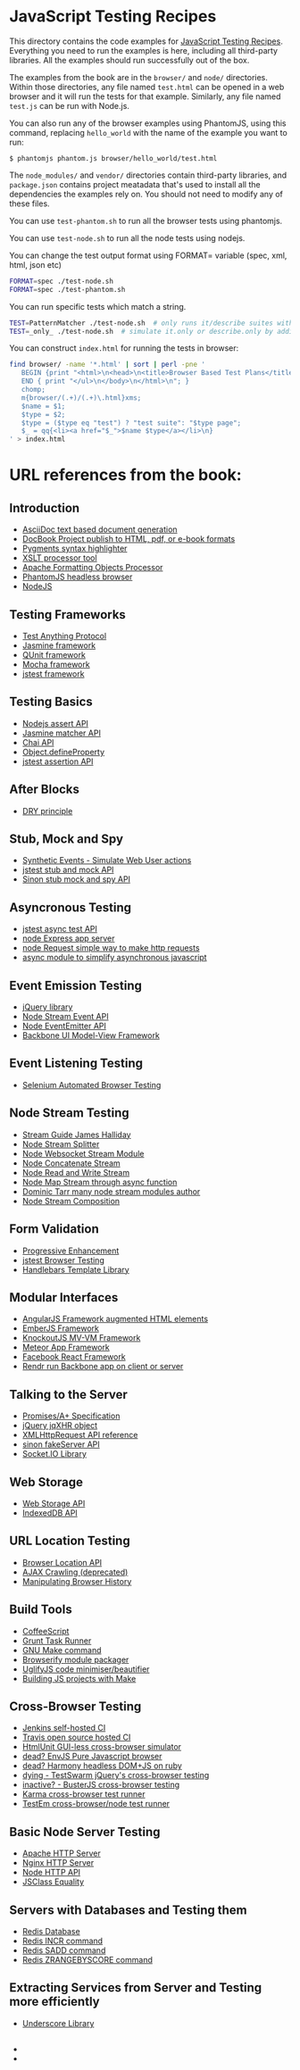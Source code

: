 JavaScript Testing Recipes
==========================

This directory contains the code examples for [JavaScript Testing
Recipes](http://jstesting.jcoglan.com). Everything you need to run the examples
is here, including all third-party libraries. All the examples should run
successfully out of the box.

The examples from the book are in the `browser/` and `node/` directories. Within
those directories, any file named `test.html` can be opened in a web browser and
it will run the tests for that example. Similarly, any file named `test.js` can
be run with Node.js.

You can also run any of the browser examples using PhantomJS, using this
command, replacing `hello_world` with the name of the example you want to run:

    $ phantomjs phantom.js browser/hello_world/test.html

The `node_modules/` and `vendor/` directories contain third-party libraries, and
`package.json` contains project meatadata that's used to install all the
dependencies the examples rely on. You should not need to modify any of these
files.

You can use `test-phantom.sh` to run all the browser tests using phantomjs.

You can use `test-node.sh` to run all the node tests using nodejs.

You can change the test output format using FORMAT= variable (spec, xml, html, json etc)

```bash
FORMAT=spec ./test-node.sh
FORMAT=spec ./test-phantom.sh
```

You can run specific tests which match a string.

```bash
TEST=PatternMatcher ./test-node.sh  # only runs it/describe suites with PatternMatcher in their descriptive string.
TEST=_only_ ./test-node.sh  # simulate it.only or describe.only by adding _only_ to the test name
```

You can construct `index.html` for running the tests in browser:

```bash
find browser/ -name '*.html' | sort | perl -pne '
   BEGIN {print "<html>\n<head>\n<title>Browser Based Test Plans</title>\n<style>\nbody {\nbackground: black;\ncolor: yellow;\n}\n</style>\n</head>\n<body>\n<h4>Browser Based Test Plans</h4>\n<ul>\n"; }
   END { print "</ul>\n</body>\n</html>\n"; }
   chomp;
   m{browser/(.+)/(.+)\.html}xms;
   $name = $1;
   $type = $2;
   $type = ($type eq "test") ? "test suite": "$type page";
   $_ = qq{<li><a href="$_">$name $type</a></li>\n}
' > index.html
```

# URL references from the book:

## Introduction

 * [AsciiDoc text based document generation](http://www.methods.co.nz/asciidoc/#_introduction)
 * [DocBook Project publish to HTML, pdf, or e-book formats](http://docbook.sourceforge.net/)
 * [Pygments syntax highlighter](http://pygments.org/)
 * [XSLT processor tool](http://xmlsoft.org/XSLT/xsltproc2.html)
 * [Apache Formatting Objects Processor](https://xmlgraphics.apache.org/fop/)
 * [PhantomJS headless browser](http://phantomjs.org/)
 * [NodeJS](https://nodejs.org/en/)

## Testing Frameworks

 * [Test Anything Protocol](http://testanything.org/)
 * [Jasmine framework](http://jasmine.github.io/)
 * [QUnit framework](http://qunitjs.com/)
 * [Mocha framework](https://mochajs.org/)
 * [jstest framework](http://jstest.jcoglan.com/)

## Testing Basics

 * [Nodejs assert API](http://nodejs.org/api/assert.html)
 * [Jasmine matcher API](http://jasmine.github.io/1.3/introduction.html#section-Included_Matchers)
 * [Chai API](http://chaijs.com/)
 * [Object.defineProperty](https://developer.mozilla.org/en-US/docs/Web/JavaScript/Reference/Global_Objects/Object/defineProperty)
 * [jstest assertion API](http://jstest.jcoglan.com/assertions.html)

## After Blocks

 * [DRY principle](http://en.wikipedia.org/wiki/Don't_repeat_yourself)

## Stub, Mock and Spy

 * [Synthetic Events - Simulate Web User actions](https://github.com/bitovi/syn)
 * [jstest stub and mock API](http://jstest.jcoglan.com/mocking.html)
 * [Sinon stub mock and spy API](http://sinonjs.org/)

## Asyncronous Testing

 * [jstest async test API](http://jstest.jcoglan.com/async.html)
 * [node Express app server](http://expressjs.com/)
 * [node Request simple way to make http requests](https://npmjs.org/package/request)
 * [async module to simplify asynchronous javascript](https://npmjs.org/package/async)

## Event Emission Testing

 * [jQuery library](http://jquery.com/)
 * [Node Stream Event API](http://nodejs.org/api/stream.html)
 * [Node EventEmitter API](http://nodejs.org/api/events.html)
 * [Backbone UI Model-View Framework](http://backbonejs.org/)

## Event Listening Testing

 * [Selenium Automated Browser Testing](http://www.seleniumhq.org/)

## Node Stream Testing

 * [Stream Guide James Halliday](https://github.com/substack/stream-handbook)
 * [Node Stream Splitter](https://npmjs.org/package/split)
 * [Node Websocket Stream Module](https://npmjs.org/package/websocket-driver)
 * [Node Concatenate Stream](https://npmjs.org/package/concat-stream)
 * [Node Read and Write Stream](https://npmjs.org/package/through)
 * [Node Map Stream through async function](https://npmjs.org/package/map-stream)
 * [Dominic Tarr many node stream modules author](https://github.com/dominictarr)
 * [Node Stream Composition](https://npmjs.org/package/stream-combiner)

## Form Validation

 * [Progressive Enhancement](http://alistapart.com/article/understandingprogressiveenhancement)
 * [jstest Browser Testing](http://jstest.jcoglan.com/browser.html)
 * [Handlebars Template Library](http://handlebarsjs.com/)

## Modular Interfaces

 * [AngularJS Framework augmented HTML elements](http://angularjs.org/)
 * [EmberJS Framework](http://emberjs.com/)
 * [KnockoutJS MV-VM Framework](http://knockoutjs.com/)
 * [Meteor App Framework](https://www.meteor.com/)
 * [Facebook React Framework](http://facebook.github.io/react/)
 * [Rendr run Backbone app on client or server](https://www.npmjs.org/package/rendr)

## Talking to the Server

 * [Promises/A+ Specification](http://promisesaplus.com/)
 * [jQuery jqXHR object](http://api.jquery.com/jQuery.ajax/#jqXHR)
 * [XMLHttpRequest API reference](https://developer.mozilla.org/en-US/docs/Web/API/XMLHttpRequest)
 * [sinon fakeServer API](http://sinonjs.org/#fakeServer)
 * [Socket.IO Library](http://socket.io/)

## Web Storage

 * [Web Storage API](https://developer.mozilla.org/en-US/docs/Web/Guide/API/DOM/Storage)
 * [IndexedDB API](https://developer.mozilla.org/en/docs/IndexedDB)

## URL Location Testing

 * [Browser Location API](https://developer.mozilla.org/en-US/docs/Web/API/Window.location)
 * [AJAX Crawling (deprecated)](https://developers.google.com/webmasters/ajax-crawling/docs/specification)
 * [Manipulating Browser History](https://developer.mozilla.org/en-US/docs/Web/Guide/API/DOM/Manipulating_the_browser_history)

## Build Tools

 * [CoffeeScript](http://coffeescript.org/)
 * [Grunt Task Runner](http://gruntjs.com/)
 * [GNU Make command](http://www.gnu.org/software/make/)
 * [Browserify module packager](http://browserify.org/)
 * [UglifyJS code minimiser/beautifier](https://npmjs.org/package/uglify-js)
 * [Building JS projects with Make](http://blog.jcoglan.com/2014/02/05/building-javascript-projects-with-make/)

## Cross-Browser Testing
 * [Jenkins self-hosted CI](http://jenkins-ci.org/)
 * [Travis open source hosted CI](https://travis-ci.org/)
 * [HtmlUnit GUI-less cross-browser simulator](http://htmlunit.sourceforge.net/)
 * [dead? EnvJS Pure Javascript browser](https://github.com/thatcher/env-js)
 * [dead? Harmony headless DOM+JS on ruby](https://github.com/mynyml/harmony)
 * [dying - TestSwarm jQuery's cross-browser testing](https://github.com/jquery/testswarm)
 * [inactive? - BusterJS cross-browser testing](http://busterjs.org/)
 * [Karma cross-browser test runner](http://karma-runner.github.io/)
 * [TestEm cross-browser/node test runner](https://www.npmjs.org/package/testem/)

## Basic Node Server Testing

 * [Apache HTTP Server](http://httpd.apache.org/)
 * [Nginx HTTP Server](http://nginx.org/)
 * [Node HTTP API](http://nodejs.org/api/http.html)
 * [JSClass Equality](http://jsclass.jcoglan.com/equality.html)

## Servers with Databases and Testing them

 * [Redis Database](http://redis.io/)
 * [Redis INCR command](http://redis.io/commands/incr)
 * [Redis SADD command](http://redis.io/commands/sadd)
 * [Redis ZRANGEBYSCORE command](http://redis.io/commands/zrangebyscore)

## Extracting Services from Server and Testing more efficiently

 * [Underscore Library](http://underscorejs.org/)

## 

 * []()
 * []()
